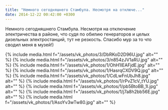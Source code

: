 ```yaml
---
title: "Немного сегодняшнего Стамбула. Несмотря на отключе..."
date: 2014-12-22 00:42:00 +0300
---
```


Немного сегодняшнего Стамбула. Несмотря на отключение электричества в районе, что судя по обилию генераторов и целых дизельных электростанций, тут не резкость. Спасибо мур за то что сводил меня в музей!)


{% include media.html f="/assets/vk_photos/3/DbRKoD2D96U.jpg" alt="" %}
{% include media.html f="/assets/vk_photos/3/n854zJV1aRU.jpg" alt="" %}
{% include media.html f="/assets/vk_photos/1/OhH1IEAFjdE.jpg" alt="" %}
{% include media.html f="/assets/vk_photos/1/HasrqCXDV9Q.jpg" alt="" %}
{% include media.html f="/assets/vk_photos/1/CdLwFnUbJh8.jpg" alt="" %}
{% include media.html f="/assets/vk_photos/1/rPvZ1cV_tYU.jpg" alt="" %}
{% include media.html f="/assets/vk_photos/1/pb5BtoBB_1I.jpg" alt="" %}
{% include media.html f="/assets/vk_photos/1/j7a8h2bb56E.jpg" alt="" %}
{% include media.html f="/assets/vk_photos/1/AsoYv3wTw80.jpg" alt="" %}
